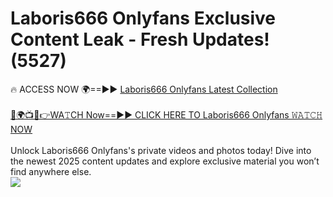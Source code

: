 # Laboris666 Onlyfans Exclusive Content Leak - Fresh Updates! (5527)

🔥 ACCESS NOW 🌍==►► <a href="https://tinyurl.com/kvy9nzfs" rel="nofollow">Laboris666 Onlyfans Latest Collection</a>
<br><br>
[🔴🌍📺📱👉WA𝚃CH Now==►► CLICK HERE TO Laboris666 Onlyfans 𝚆𝙰𝚃𝙲𝙷 NOW](https://tinyurl.com/kvy9nzfs)
<br><br>
Unlock Laboris666 Onlyfans's private videos and photos today! Dive into the newest 2025 content updates and explore exclusive material you won’t find anywhere else.
<br>
<a href="https://tinyurl.com/kvy9nzfs" rel="nofollow" data-target="animated-image.originalLink"><img src="https://camo.githubusercontent.com/8a4f000d20f83aca3bf7ec5f350d767afa0574a8a352519fd8cfa583a6f93a33/68747470733a2f2f692e696d6775722e636f6d2f644a486b345a712e676966" data-canonical-src="https://i.imgur.com/dJHk4Zq.gif" style="max-width: 100%; display: inline-block;" data-target="animated-image.originalImage"></a>
<br>
